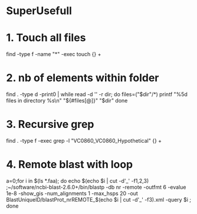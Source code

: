 # SuperUsefull


# 1. Touch all files
find  -type f  -name "*" -exec touch {} +

# 2. nb of elements within folder
find . -type d -print0 | while read -d '' -r dir; do
    files=("$dir"/*)
    printf "%5d files in directory %s\n" "${#files[@]}" "$dir"
done

# 3.  Recursive grep
 find . -type f -exec grep -l "VC0860_VC0860_Hypothetical" {} +
 
# 4. Remote blast with loop
 a=0;for i in $(ls *.faa); do echo $(echo $i | cut -d'_' -f1,2,3) ;~/software/ncbi-blast-2.6.0+/bin/blastp -db nr -remote -outfmt 6 -evalue 1e-8 -show_gis -num_alignments 1 -max_hsps 20 -out BlastUniqueID/blastProt_nrREMOTE_$(echo $i | cut -d'_' -f3).xml -query $i  ; done

